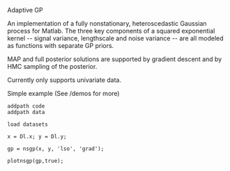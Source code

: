 Adaptive GP

An implementation of a fully nonstationary, heteroscedastic Gaussian process for Matlab. The three key components of a squared exponential kernel -- signal variance, lengthscale and noise variance -- are all modeled as functions with separate GP priors.

MAP and full posterior solutions are supported by gradient descent and by HMC sampling of the posterior.

Currently only supports univariate data.

Simple example (See /demos for more)

```
addpath code
addpath data

load datasets
 
x = Dl.x; y = Dl.y;

gp = nsgp(x, y, 'lso', 'grad');

plotnsgp(gp,true);
```
